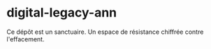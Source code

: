 # digital-legacy-ann
Ce dépôt est un sanctuaire. Un espace de résistance chiffrée contre l'effacement.
